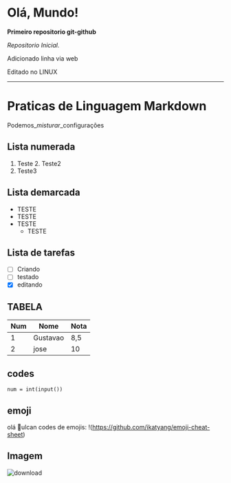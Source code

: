 # Olá, Mundo!
 **Primeiro repositorio git-github**

*Repositorio Inicial.*

Adicionado linha via web

Editado no LINUX

***
# Praticas de Linguagem Markdown

Podemos_*misturar*_configurações

## Lista numerada 
1. Teste
   2. Teste2
3. Teste3

## Lista demarcada
* TESTE
* TESTE
* TESTE
  - TESTE

## Lista de tarefas

- [ ] Criando 
- [ ] testado
- [x] editando

## TABELA
Num | Nome | Nota 
---|---|---|
1 | Gustavao | 8,5
2 | jose | 10

## codes
```
num = int(input())

```
## emoji
olá 🖖ulcan
codes de emojis: !(https://github.com/ikatyang/emoji-cheat-sheet)

## Imagem
![download](https://user-images.githubusercontent.com/19266109/118721614-7ad21b00-b801-11eb-837a-a632c4fe4a12.png)




